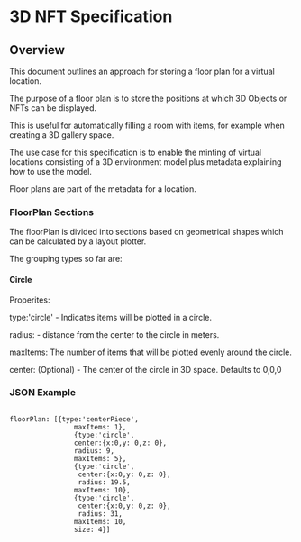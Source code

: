 
# 3D NFT Specification 


## Overview

This document outlines an approach for storing a floor plan for a virtual location.

The purpose of a floor plan is to store the positions at which 3D Objects or NFTs can be displayed.

This is useful for automatically filling a room with items, for example when creating a 3D gallery space.

The use case for this specification is to enable the minting of virtual locations consisting of a 3D environment model plus metadata explaining how to use the model. 

Floor plans are part of the metadata for a location.

### FloorPlan Sections

The floorPlan is divided into sections based on geometrical shapes which can be calculated by a layout plotter.

The grouping types so far are:

#### Circle

Properites:

type:'circle' - Indicates items will be plotted in a circle.

radius: <number of meters> - distance from the center to the circle in meters.

maxItems: <number of items> The number of items that will be plotted evenly around the circle.

center: (Optional) - The center of the circle in 3D space. Defaults to 0,0,0

### JSON Example


```

floorPlan: [{type:'centerPiece',
                maxItems: 1},
                {type:'circle',
                center:{x:0,y: 0,z: 0},
                radius: 9,
                maxItems: 5},
                {type:'circle',
                 center:{x:0,y: 0,z: 0},
                 radius: 19.5,
                maxItems: 10},
                {type:'circle',
                 center:{x:0,y: 0,z: 0},
                 radius: 31,
                maxItems: 10,
                size: 4}]
```
